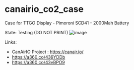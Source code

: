 # canairio_co2_case
Case for TTGO Display - Pimoroni SCD41 - 2000Mah Battery   

State: Testing (DO NOT PRINT)
![image](https://github.com/usini/canairio_co2_case/assets/2841495/3f262a62-badd-48e8-bd9c-757ff143c7b4)

Links:
* CanAirIO Project : https://canair.io/
* https://a360.co/439YDDb
* https://a360.co/43vBPO9


